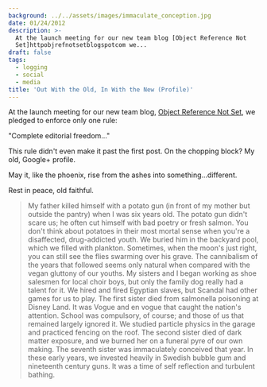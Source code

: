 ```yaml
---
background: ../../assets/images/immaculate_conception.jpg
date: 01/24/2012
description: >-
  At the launch meeting for our new team blog [Object Reference Not
  Set]httpobjrefnotsetblogspotcom we...
draft: false
tags:
  - logging
  - social
  - media
title: 'Out With the Old, In With the New (Profile)'
---
```


At the launch meeting for our new team blog, [Object Reference Not Set](http://objrefnotset.blogspot.com/), we pledged to enforce only one rule:

"Complete editorial freedom..."

This rule didn't even make it past the first post. On the chopping block? My old, Google+ profile.

May it, like the phoenix, rise from the ashes into something...different.

Rest in peace, old faithful.

> My father killed himself with a potato gun (in front of my mother but outside the pantry) when I was six years old. The potato gun didn't scare us; he often cut himself with bad poetry or fresh salmon. You don't think about potatoes in their most mortal sense when you're a disaffected, drug-addicted youth. We buried him in the backyard pool, which we filled with plankton. Sometimes, when the moon's just right, you can still see the flies swarming over his grave.
> The cannibalism of the years that followed seems only natural when compared with the vegan gluttony of our youths. My sisters and I began working as shoe salesmen for local choir boys, but only the family dog really had a talent for it. We hired and fired Egyptian slaves, but Scandal had other games for us to play. The first sister died from salmonella poisoning at Disney Land. It was Vogue and en vogue that caught the nation's attention.
> School was compulsory, of course; and those of us that remained largely ignored it. We studied particle physics in the garage and practiced fencing on the roof. The second sister died of dark matter exposure, and we burned her on a funeral pyre of our own making. The seventh sister was immaculately conceived that year. In these early years, we invested heavily in Swedish bubble gum and nineteenth century guns. It was a time of self reflection and turbulent bathing.
